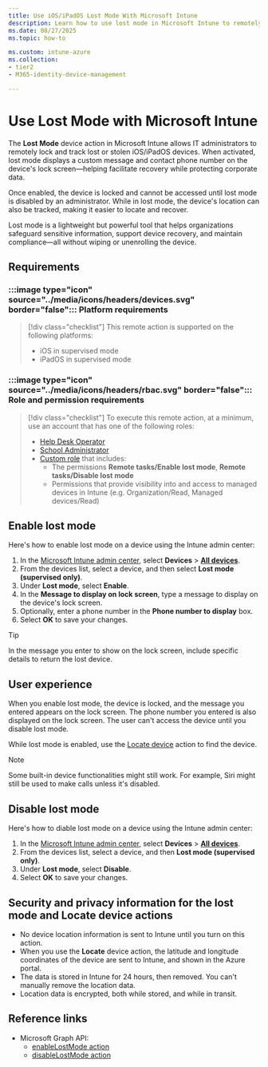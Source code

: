 ```yaml
---
title: Use iOS/iPadOS Lost Mode With Microsoft Intune
description: Learn how to use lost mode in Microsoft Intune to remotely lock and display a custom message on the screen of a lost or stolen iOS or iPadOS device. This article explains how to configure the lock screen message and phone number, and provides important details about the security and privacy implications of using lost mode.
ms.date: 08/27/2025
ms.topic: how-to

ms.custom: intune-azure
ms.collection:
- tier2
- M365-identity-device-management

---
```


# Use Lost Mode with Microsoft Intune

The **Lost Mode** device action in Microsoft Intune allows IT administrators to remotely lock and track lost or stolen iOS/iPadOS devices. When activated, lost mode displays a custom message and contact phone number on the device's lock screen—helping facilitate recovery while protecting corporate data.

Once enabled, the device is locked and cannot be accessed until lost mode is disabled by an administrator. While in lost mode, the device's location can also be tracked, making it easier to locate and recover.

Lost mode is a lightweight but powerful tool that helps organizations safeguard sensitive information, support device recovery, and maintain compliance—all without wiping or unenrolling the device.

## Requirements

### :::image type="icon" source="../media/icons/headers/devices.svg" border="false"::: Platform requirements

> [!div class="checklist"]
> This remote action is supported on the following platforms:
>
> - iOS in supervised mode
> - iPadOS in supervised mode

### :::image type="icon" source="../media/icons/headers/rbac.svg" border="false"::: Role and permission requirements

> [!div class="checklist"]
> To execute this remote action, at a minimum, use an account that has one of the following roles:
>
> - [Help Desk Operator][INT-R1]
> - [School Administrator][INT-R2]
> - [Custom role][INT-RC] that includes:
>   - The permissions **Remote tasks/Enable lost mode**, **Remote tasks/Disable lost mode**
>   - Permissions that provide visibility into and access to managed devices in Intune (e.g. Organization/Read, Managed devices/Read)

## Enable lost mode

Here's how to enable lost mode on a device using the Intune admin center:

1. In the [Microsoft Intune admin center][INT-AC], select **Devices** > [**All devices**][INT-ALLD].
1. From the devices list, select a device, and then select **Lost mode (supervised only)**.
1. Under **Lost mode**, select **Enable**.
1. In the **Message to display on lock screen**, type a message to display on the device's lock screen.
1. Optionally, enter a phone number in the **Phone number to display** box.
1. Select **OK** to save your changes.

> [!TIP]
> In the message you enter to show on the lock screen, include specific details to return the lost device.

## User experience

When you enable lost mode, the device is locked, and the message you entered appears on the lock screen. The phone number you entered is also displayed on the lock screen. The user can't access the device until you disable lost mode.

While lost mode is enabled, use the [Locate device](device-locate.md) action to find the device.

> [!NOTE]
> Some built-in device functionalities might still work. For example, Siri might still be used to make calls unless it's disabled.

## Disable lost mode

Here's how to diable lost mode on a device using the Intune admin center:

1. In the [Microsoft Intune admin center][INT-AC], select **Devices** > [**All devices**][INT-ALLD].
1. From the devices list, select a device, and then **Lost mode (supervised only)**.
1. Under **Lost mode**, select **Disable**.
1. Select **OK** to save your changes.

## Security and privacy information for the lost mode and Locate device actions

- No device location information is sent to Intune until you turn on this action.
- When you use the **Locate** device action, the latitude and longitude coordinates of the device are sent to Intune, and shown in the Azure portal.
- The data is stored in Intune for 24 hours, then removed. You can't manually remove the location data.
- Location data is encrypted, both while stored, and while in transit.

## Reference links

- Microsoft Graph API:
  - [enableLostMode action][GRAPH-1]
  - [disableLostMode action][GRAPH-2]

<!--links-->

[INT-AC]: https://go.microsoft.com/fwlink/?linkid=2109431
[INT-ALLD]: https://go.microsoft.com/fwlink/?linkid=2333814

[INT-RC]: /intune/intune-service/fundamentals/create-custom-role
[INT-R1]: /intune/intune-service/fundamentals/role-based-access-control-reference#help-desk-operator
[INT-R2]: /intune/intune-service/fundamentals/role-based-access-control-reference#school-administrator

[GRAPH-1]: /graph/api/intune-devices-manageddevice-enablelostmode
[GRAPH-2]: /graph/api/intune-devices-manageddevice-disablelostmode
